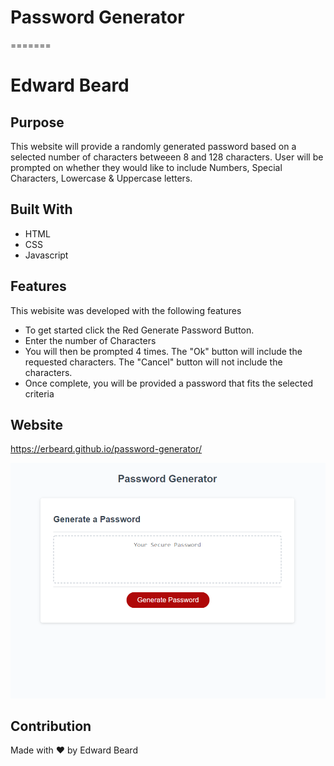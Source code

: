 # Password Generator
=======
# Edward Beard

## Purpose
This website will provide a randomly generated password based on a selected number of characters betweeen 8 and 128 characters. User will be prompted on whether they would like to include Numbers, Special Characters, Lowercase & Uppercase letters. 

## Built With
* HTML
* CSS
* Javascript

## Features
This webisite was developed with the following features

* To get started click the Red Generate Password Button.
* Enter the number of Characters 
* You will then be prompted 4 times. The "Ok" button will include the requested characters. The "Cancel" button will not include the characters.
* Once complete, you will be provided a password that fits the selected criteria


## Website
https://erbeard.github.io/password-generator/

![alt text](./assets/images/Capture.PNG)

## Contribution
Made with ❤️ by Edward Beard

